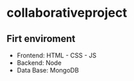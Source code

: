 # collaborativeproject
## Firt enviroment
* Frontend: HTML - CSS - JS
* Backend: Node
* Data Base: MongoDB
